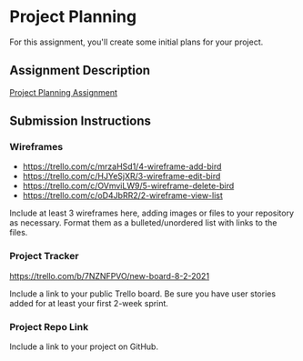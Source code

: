 # Project Planning
For this assignment, you'll create some initial plans for your project.

## Assignment Description
[Project Planning Assignment](https://education.launchcode.org/liftoff/modules/assignments/project-planning)

## Submission Instructions

### Wireframes
- https://trello.com/c/mrzaHSd1/4-wireframe-add-bird
- https://trello.com/c/HJYeSjXR/3-wireframe-edit-bird
- https://trello.com/c/OVmviLW9/5-wireframe-delete-bird
- https://trello.com/c/oD4JbRR2/2-wireframe-view-list

Include at least 3 wireframes here, adding images or files to your repository as necessary. Format them as a bulleted/unordered list with links to the files.

### Project Tracker 
https://trello.com/b/7NZNFPVO/new-board-8-2-2021

Include a link to your public Trello board. Be sure you have user stories added for at least your first 2-week sprint.

### Project Repo Link

Include a link to your project on GitHub.
